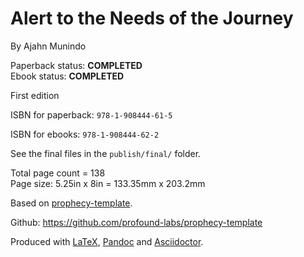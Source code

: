 Alert to the Needs of the Journey
==============

By Ajahn Munindo

Paperback status: **COMPLETED**  
Ebook status: **COMPLETED**

First edition

ISBN for paperback: `978-1-908444-61-5`

ISBN for ebooks: `978-1-908444-62-2`

See the final files in the `publish/final/` folder.

Total page count = 138  
Page size: 5.25in x 8in = 133.35mm x 203.2mm

Based on [prophecy-template].

Github: <https://github.com/profound-labs/prophecy-template>

Produced with [LaTeX], [Pandoc] and [Asciidoctor].

[prophecy-template]: https://github.com/profound-labs/prophecy-template

[LaTeX]: http://latex-project.org/

[Pandoc]: http://pandoc.org/

[Asciidoctor]: http://asciidoctor.org/

